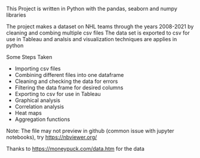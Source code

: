 This Project is written in Python with the pandas, seaborn and numpy libraries

The project makes a dataset on NHL teams through the years 2008-2021 by 
cleaning and combing multiple csv files
The data set is exported to csv for use in Tableau and analsis and visualization 
techniques are applies in python

Some Steps Taken
- Importing csv files
- Combining different files into one dataframe
- Cleaning and checking the data for errors
- Filtering the data frame for desired columns
- Exporting to csv for use in Tableau
- Graphical analysis
- Correlation analysis
- Heat maps
- Aggregation functions

Note: The file may not preview in github (common issue with jupyter notebooks), try https://nbviewer.org/

Thanks to https://moneypuck.com/data.htm for the data
